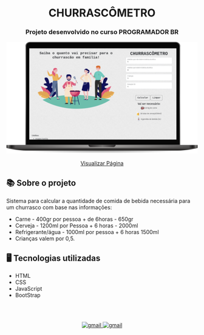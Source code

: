 <div align="center">

# CHURRASCÔMETRO
</div>

<div align="center">

### Projeto desenvolvido no curso PROGRAMADOR BR
</div>

<img src="./img/projecao.png" alt="pagina em execução">

<div align="center">

[Visualizar Página](https://gabrielmorozini.com.br/churrascometro/)
</div>

## 📚 Sobre o projeto 

Sistema para calcular a quantidade de comida de bebida necessária para um churrasco com base nas informações:
<br>
* Carne - 400gr por pessoa + de 6horas - 650gr
* Cerveja - 1200ml por Pessoa + 6 horas - 2000ml
* Refrigerante/água - 1000ml por pessoa + 6 horas 1500ml
* Crianças valem por 0,5.

## 🖥️ Tecnologias utilizadas

* HTML
* CSS
* JavaScript
* BootStrap

<br><br>

<div align=center>

  <a href="mailto:gabril.dev@gmail.com" >
    <img src="https://img.shields.io/badge/gabril.dev@gmail.com-D14836?style=for-the-badge&logo=gmail&logoColor=white" alt="gmail">
  </a>
  
   <a href="https://www.linkedin.com/in/gabrielmorozini/">
    <img src="https://img.shields.io/badge/linkedin.com/in/gabrielmorozini/-0077B5?style=for-the-badge&logo=linkedin&logoColor=white" alt="gmail">
  </a>  

</div>
